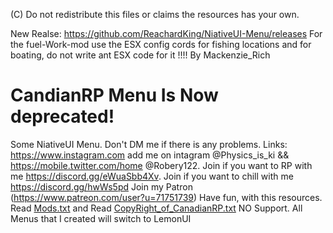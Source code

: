 (C) Do not redistribute this files or claims the resources has your own. 

New Realse: https://github.com/ReachardKing/NiativeUI-Menu/releases
For the fuel-Work-mod use the ESX config cords for fishing locations and for boating, do not write ant ESX code for it !!!! 
By Mackenzie_Rich
# CandianRP Menu Is Now deprecated!
Some  NiativeUI Menu.
Don't  DM me if there is any problems.
Links:
https://www.instagram.com add me on intagram @Physics_is_ki &&
https://mobile.twitter.com/home @Robery122.
Join if you want to RP with me  https://discord.gg/eWuaSbb4Xv.
Join if you want to chill with me https://discord.gg/hwWs5pd
Join my Patron (https://www.patreon.com/user?u=71751739)
Have fun, with this resources.  
 Read [Mods.txt](https://github.com/ReachardKing/NiativeUI-Menu/files/6345803/Mods.txt) and 
Read [CopyRight_of_CanadianRP.txt](https://github.com/ReachardKing/NiativeUI-Menu/files/6345809/CopyRight_of_CanadianRP.txt)
NO Support. 
All Menus that I created will switch to LemonUI
